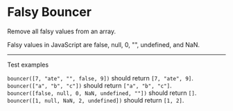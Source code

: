 # Falsy Bouncer

Remove all falsy values from an array.

Falsy values in JavaScript are false, null, 0, "", undefined, and NaN.

---

Test examples

`bouncer([7, "ate", "", false, 9])` should return `[7, "ate", 9]`.\
`bouncer(["a", "b", "c"])` should return `["a", "b", "c"]`.\
`bouncer([false, null, 0, NaN, undefined, ""])` should return `[]`.\
`bouncer([1, null, NaN, 2, undefined])` should return `[1, 2]`.
